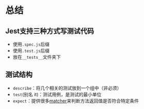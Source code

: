 # 总结

## Jest支持三种方式写测试代码

* 使用`.spec.js`后缀
* 使用`.test.js`后缀
* 放在`__tests__`文件夹下

## 测试结构

* `describe`：将几个相关的测试放到一个组中（非必须）
* `test`(别名 it)：测试用例，是测试的最小单位
* `expect`：提供很多[matcher](https://deltice.github.io/jest/docs/en/expect.html)来判断方法返回值是否符合特定条件

